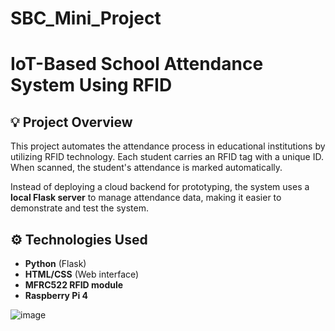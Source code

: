 # SBC_Mini_Project

# IoT-Based School Attendance System Using RFID

## 💡 Project Overview

This project automates the attendance process in educational institutions by utilizing RFID technology. Each student carries an RFID tag with a unique ID. When scanned, the student's attendance is marked automatically. 

Instead of deploying a cloud backend for prototyping, the system uses a **local Flask server** to manage attendance data, making it easier to demonstrate and test the system.

## ⚙️ Technologies Used

- **Python** (Flask)
- **HTML/CSS** (Web interface)
- **MFRC522 RFID module**
- **Raspberry Pi 4**

![image](https://github.com/user-attachments/assets/3a9b2b90-7e3f-4cbe-842b-3b035a9ced46)

